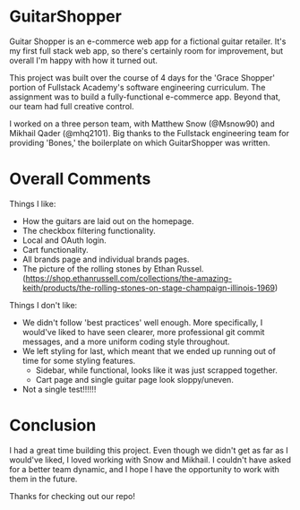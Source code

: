 # GuitarShopper

Guitar Shopper is an e-commerce web app for a fictional guitar retailer. It's my first full stack web app, so there's certainly room for improvement, but overall I'm happy with how it turned out.

This project was built over the course of 4 days for the 'Grace Shopper' portion of Fullstack Academy's software engineering curriculum. The assignment was to build a fully-functional e-commerce app. Beyond that, our team had full creative control.

I worked on a three person team, with Matthew Snow (@Msnow90) and Mikhail Qader (@mhq2101). Big thanks to the Fullstack engineering team for providing 'Bones,' the boilerplate on which GuitarShopper was written. 

# Overall Comments
Things I like:
  - How the guitars are laid out on the homepage.
  - The checkbox filtering functionality.
  - Local and OAuth login.
  - Cart functionality.
  - All brands page and individual brands pages.
  - The picture of the rolling stones by Ethan Russel. 
  (https://shop.ethanrussell.com/collections/the-amazing-keith/products/the-rolling-stones-on-stage-champaign-illinois-1969)

Things I don't like:
- We didn't follow 'best practices' well enough. More specifically, I would've liked to have seen clearer, more professional git commit messages, and a more uniform coding style throughout. 
- We left styling for last, which meant that we ended up running out of time for some styling features.
    - Sidebar, while functional, looks like it was just scrapped together.
    - Cart page and single guitar page look sloppy/uneven.
- Not a single test!!!!!!

# Conclusion
I had a great time building this project. Even though we didn't get as far as I would've liked, I loved working with Snow and Mikhail. I couldn't have asked for a better team dynamic, and I hope I have the opportunity to work with them in the future.

Thanks for checking out our repo!
